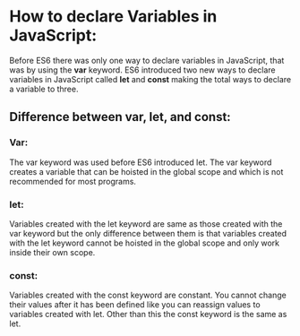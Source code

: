 # How to declare Variables in JavaScript:
Before ES6 there was only one way to declare variables in JavaScript, that was by using the **var** keyword. ES6 introduced two new ways to declare variables in JavaScript called **let** and **const** making the total ways to declare a variable to three.

## Difference between var, let, and const:

### Var:
The var keyword was used before ES6 introduced let. The var keyword creates a variable that can be hoisted in the global scope and which is not recommended for most programs.

### let:
Variables created with the let keyword are same as those created with the var keyword but the only difference between them is that variables created with the let keyword cannot be hoisted in the global scope and only work inside their own scope.

### const:
Variables created with the const keyword are constant. You cannot change their values after it has been defined like you can reassign values to variables created with let. Other than this the const keyword is the same as let.
